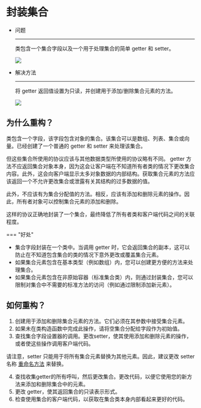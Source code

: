 # 封装集合

<div class="grid cards" markdown>

- 问题

    ---

    类包含一个集合字段以及一个用于处理集合的简单 getter 和 setter。

    ![](https://refactoringguru.cn/images/refactoring/diagrams/Encapsulate%20Collection%20-%20Before.png)

- 解决方法

    ---

    将 getter 返回值设置为只读，并创建用于添加/删除集合元素的方法。

    ![](https://refactoringguru.cn/images/refactoring/diagrams/Encapsulate%20Collection%20-%20After.png)

</div>

## 为什么重构？

类包含一个字段，该字段包含对象的集合。该集合可以是数组、列表、集合或向量。已经创建了一个普通的 getter 和 setter 来处理该集合。

但这些集合所使用的协议应该与其他数据类型所使用的协议略有不同。 getter 方法不应返回集合对象本身，因为这会让客户端在不知道所有者类的情况下更改集合内容。此外，这会向客户端显示太多对象数据的内部结构。获取集合元素的方法应该返回一个不允许更改集合或泄露有关其结构的过多数据的值。

此外，不应该有为集合分配值的方法。相反，应该有添加和删除元素的操作。因此，所有者对象可以控制集合元素的添加和删除。

这样的协议正确地封装了一个集合，最终降低了所有者类和客户端代码之间的关联程度。

=== "好处"

- 集合字段封装在一个类中。当调用 getter 时，它会返回集合的副本，这可以防止在不知道包含集合的类的情况下意外更改或覆盖集合元素。
- 如果集合元素包含在基本类型（例如数组）内，您可以创建更方便的方法来处理集合。
- 如果集合元素包含在非原始容器（标准集合类）内，则通过封装集合，您可以限制对集合中不需要的标准方法的访问（例如通过限制添加新元素）。

## 如何重构？

1. 创建用于添加和删除集合元素的方法。它们必须在其参数中接受集合元素。
2. 如果未在类构造函数中完成此操作，请将空集合分配给字段作为初始值。
3. 查找集合字段设置器的调用。更改setter，使其使用添加和删除元素的操作，或者使这些操作调用客户端代码。

请注意，setter 只能用于将所有集合元素替换为其他元素。因此，建议更改 setter 名称 [重命名方法](../simplifying-method-calls/rename-method.md) 来替换。

4. 查找收集getter的所有呼叫，然后更改集合。更改代码，以便它使用您的新方法来添加和删除集合中的元素。
5. 更改 getter，使其返回集合的只读表示形式。
6. 检查使用集合的客户端代码，以获取在集合类本身内部看起来更好的代码。